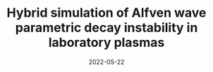 ---
title: "Hybrid simulation of Alfven wave parametric decay instability in laboratory plasmas"
collection: talks
type: "49th International Conference on Plasma Science"
permalink: /talks/2022-05-talk
venue: "Ecole Polytechnique"
date: 2022-05-22
location: "Seattle, WA"
---